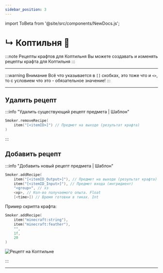 ```yaml
---
sidebar_position: 3
---
```


import ToBeta from '@site/src/components/NewDocs.js';

<ToBeta url='welcome' />

# ↳ Коптильня 🧺

:::note Рецепты крафтов для Коптильня
Вы можете создавать и изменять рецепты крафта для Коптильня
:::

---

:::warning Внимание
Всё что указывается в `[]` скобках, это тоже что и `<>`, то с условием что это - обязательное значение!
:::

---

## Удалить рецепт

:::info "Удалить существующий рецепт предмета | Шаблон"

```kts
Smoker.removeRecipe(
	item("[<itemID>]") // Предмет на выходе (результат крафта)
)
```

:::

## Добавить рецепт

:::info "Добавить новый рецепт предмета | Шаблон"

```kts
Smoker.addRecipe(
	item("[<itemID_Output>]"), // Предмет на выходе (результат крафта)
	item("[<itemID_Input>]"), // Предмет входа (ингридиент)
	"<group>", // хз
	<xp>, // Кол-во получаемого опыта. Float
	[<time>]) // Время готовки в тиках. Int
```

Пример скрипта крафта:

```kts
Smoker.addRecipe(
	item("minecraft:string"),
	item("minecraft:feather"),
	"",
	1f,
	20
)
```

![Рецепт на Коптильне](@site/static/img/doc/smoker_recipe.png)

:::

---
